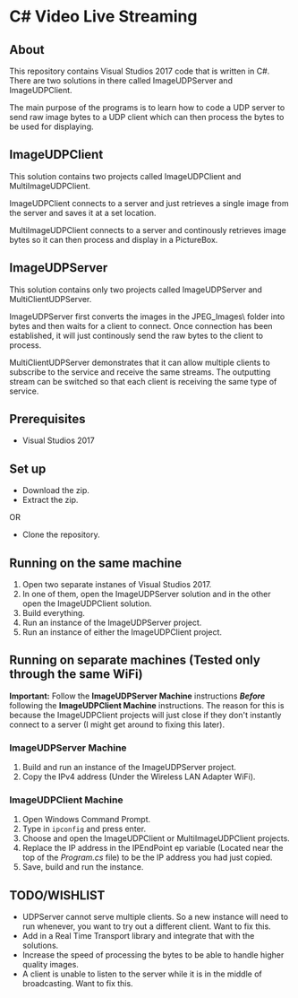 # C# Video Live Streaming

## About
This repository contains Visual Studios 2017 code that is written in C#. There are two solutions in there called ImageUDPServer and ImageUDPClient. 

The main purpose of the programs is to learn how to code a UDP server to send raw image bytes to a UDP client which can then process the bytes to be used for displaying.



## ImageUDPClient
This solution contains two projects called ImageUDPClient and MultiImageUDPClient. 

ImageUDPClient connects to a server and just retrieves a single image from the server and saves it at a set location.

MultiImageUDPClient connects to a server and continously retrieves image bytes so it can then process and display in a PictureBox.



## ImageUDPServer
This solution contains only two projects called ImageUDPServer and MultiClientUDPServer.

ImageUDPServer first converts the images in the JPEG_Images\ folder into bytes and then waits for a client to connect. Once connection has been established, it will just continously send the raw bytes to the client to process.

MultiClientUDPServer demonstrates that it can allow multiple clients to subscribe to the service and receive the same streams. The outputting stream can be switched so that each client is receiving the same type of service.



## Prerequisites
* Visual Studios 2017



## Set up
* Download the zip.
* Extract the zip.

OR

* Clone the repository.



## Running on the same machine
1. Open two separate instanes of Visual Studios 2017.
2. In one of them, open the ImageUDPServer solution and in the other open the ImageUDPClient solution.
3. Build everything.
4. Run an instance of the ImageUDPServer project.
5. Run an instance of either the ImageUDPClient project.



## Running on separate machines (Tested only through the same WiFi)
**Important:** Follow the **ImageUDPServer Machine** instructions ***Before*** following the **ImageUDPClient Machine** instructions. The reason for this is because the ImageUDPClient projects will just close if they don't instantly connect to a server (I might get around to fixing this later).

### ImageUDPServer Machine
1. Build and run an instance of the ImageUDPServer project.
2. Copy the IPv4 address (Under the Wireless LAN Adapter WiFi).

### ImageUDPClient Machine
1. Open Windows Command Prompt.
2. Type in `ipconfig` and press enter.
3. Choose and open the ImageUDPClient or MultiImageUDPClient projects.
4. Replace the IP address in the IPEndPoint ep variable (Located near the top of the *Program.cs* file) to be the IP address you had just copied.
5. Save, build and run the instance.



## TODO/WISHLIST
* UDPServer cannot serve multiple clients. So a new instance will need to run whenever, you want to try out a different client. Want to fix this.
* Add in a Real Time Transport library and integrate that with the solutions.
* Increase the speed of processing the bytes to be able to handle higher quality images.
* A client is unable to listen to the server while it is in the middle of broadcasting. Want to fix this.
